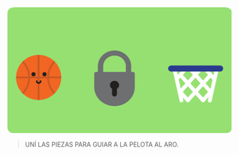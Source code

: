 <div class="mu-kindergarten-context-image-slides">
  <img src="https://raw.githubusercontent.com/MumukiProject/mumuki-guia-gobstones-primeros-programas-kinder-2/master/assets/escena_basquet_candado_1607028334481.svg" alt="La pelota va al are salteando el candado" class="active">
</div>

> UNÍ LAS PIEZAS PARA GUIAR A LA PELOTA AL ARO.
